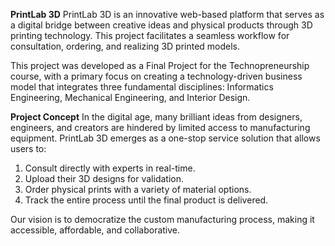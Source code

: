 **PrintLab 3D**
PrintLab 3D is an innovative web-based platform that serves as a digital bridge between creative ideas and physical products through 3D printing technology. This project facilitates a seamless workflow for consultation, ordering, and realizing 3D printed models.

This project was developed as a Final Project for the Technopreneurship course, with a primary focus on creating a technology-driven business model that integrates three fundamental disciplines: Informatics Engineering, Mechanical Engineering, and Interior Design.

**Project Concept**
In the digital age, many brilliant ideas from designers, engineers, and creators are hindered by limited access to manufacturing equipment. PrintLab 3D emerges as a one-stop service solution that allows users to:
1. Consult directly with experts in real-time.
2. Upload their 3D designs for validation.
3. Order physical prints with a variety of material options.
3. Track the entire process until the final product is delivered.

Our vision is to democratize the custom manufacturing process, making it accessible, affordable, and collaborative.
